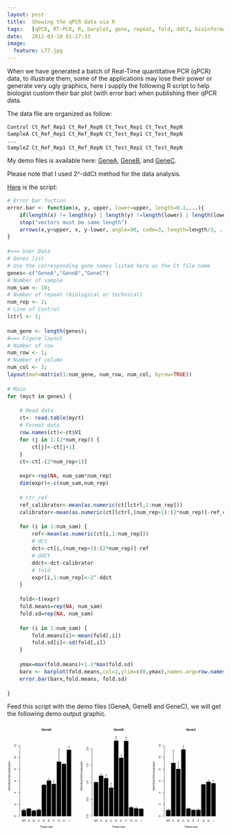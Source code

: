 ```yaml
---
layout: post
title:	Showing the qPCR data via R
tags:	[qPCR, RT-PCR, R, barplot, gene, repeat, fold, ddCt, bioinformatic]
date:	2012-03-10 01:27:33
image:
  feature: L77.jpg
---
```

  
When we have generated a batch of Real-Time quantitative PCR (qPCR) data, to illustrate them, some of the applications may lose their power or generate very ugly graphics, here I supply the following R script to help biologist custom their bar plot (with error bar) when publishing their qPCR data.

The data file are organized as follow:

```
Control Ct_Ref_Rep1 Ct_Ref_RepN Ct_Test_Rep1 Ct_Test_RepN  
SampleA Ct_Ref_Rep1 Ct_Ref_RepN Ct_Test_Rep1 Ct_Test_RepN  
...  
SampleZ Ct_Ref_Rep1 Ct_Ref_RepN Ct_Test_Rep1 Ct_Test_RepN
```

My demo files is available here: [GeneA][1], [GeneB][2], and [GeneC][3].

Please note that I used 2^-ddCt method for the data analysis.

[Here][4] is the script:

``` r
# Error bar fuction
error.bar <- function(x, y, upper, lower=upper, length=0.1,...){
	if(length(x) != length(y) | length(y) !=length(lower) | length(lower) != length(upper))
	stop("vectors must be same length")
	arrows(x,y+upper, x, y-lower, angle=90, code=3, length=length/3, ...)
}

#=== User Data
# Genes list
# Use the corresponding gene names listed here as the Ct file name
genes<-c("GeneA","GeneB","GeneC")
# Number of sample
num_sam <- 10;
# Number of repeat (biological or technical)
num_rep <- 2;
# Line of Control
lctrl <- 1;

num_gene <- length(genes);
#=== Figure layout
# Number of row
num_row <- 1;
# Number of column
num_col <- 3;
layout(mat=matrix(1:num_gene, num_row, num_col, byrow=TRUE))

# Main
for (myct in genes) {

	# Read data
	ct<- read.table(myct)
	# Format data
	row.names(ct)<-ct$V1
	for	(j in 1:(2*num_rep)) {
		ct[j]<-ct[j+1]
	}
	ct<-ct[-(2*num_rep+1)]

	expr<-rep(NA, num_sam*num_rep)
	dim(expr)<-c(num_sam,num_rep)

	# ctr_ref
	ref_calibrator<-mean(as.numeric(ct[lctrl,1:num_rep]))
	calibrator<-mean(as.numeric(ct[lctrl,(num_rep+1):(2*num_rep)]-ref_calibrator))

	for (i in 1:num_sam) {
		ref<-mean(as.numeric(ct[i,1:num_rep]))
		# dCt
		dct<-ct[i,(num_rep+1):(2*num_rep)]-ref
		# ddCt
		ddct<-dct-calibrator
		# fold
		expr[i,1:num_rep]<-2^-ddct
	}

	fold<-t(expr)
	fold.means=rep(NA, num_sam)
	fold.sd=rep(NA, num_sam)

	for (i in 1:num_sam) {
		fold.means[i]<-mean(fold[,i])
		fold.sd[i]<-sd(fold[,i])
	}

	ymax=max(fold.means)+1.1*max(fold.sd)
	barx <- barplot(fold.means,col=1,ylim=c(0,ymax),names.arg=row.names(ct), main=myct,xlab="Tissue type",ylab="Normlized fold expression")
	error.bar(barx,fold.means, fold.sd)

}
```

Feed this script with the demo files (GeneA, GeneB and GeneC), we will get the following demo output graphic.

![qPCR barplot][5]

 [1]: /data/qPCR/GeneA
 [2]: /data/qPCR/GeneB
 [3]: /data/qPCR/GeneC
 [4]: /data/qPCR/qPCR.R
 [5]: /data/qPCR/qPCR.png
